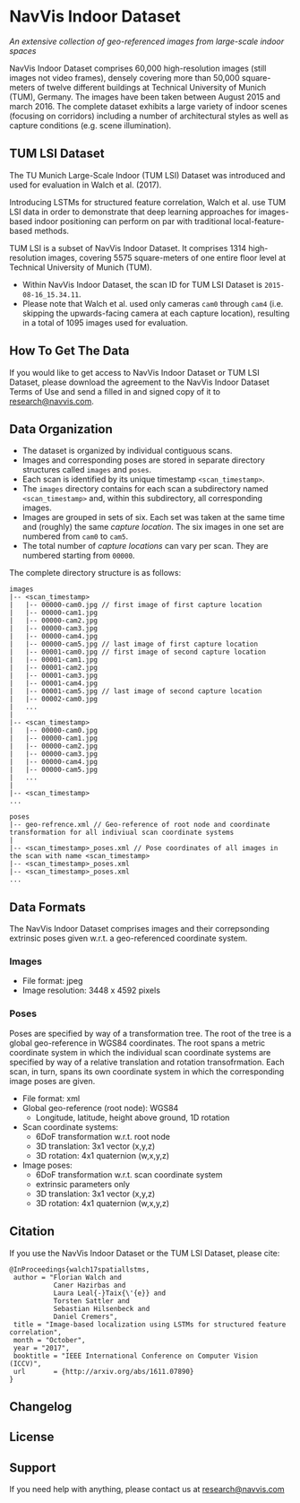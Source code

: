# NavVis Indoor Dataset
_An extensive collection of geo-referenced images from large-scale indoor spaces_

NavVis Indoor Dataset comprises 60,000 high-resolution images (still images not video frames), densely covering more than 50,000 square-meters of twelve different buildings at Technical University of Munich (TUM), Germany. The images have been taken between August 2015 and march 2016. The complete dataset exhibits a large variety of indoor scenes (focusing on corridors) including a number of architectural styles as well as capture conditions (e.g. scene illumination).

## TUM LSI Dataset
The TU Munich Large-Scale Indoor (TUM LSI) Dataset was introduced and used for evaluation in Walch et al. (2017).

Introducing LSTMs for structured feature correlation, Walch et al. use TUM LSI data in order to demonstrate that deep learning approaches for images-based indoor positioning can perform on par with traditional local-feature-based methods.

TUM LSI is a subset of NavVis Indoor Dataset. It comprises 1314 high-resolution images, covering 5575 square-meters of one entire floor level at Technical University of Munich (TUM).

* Within NavVis Indoor Dataset, the scan ID for TUM LSI Dataset is `2015-08-16_15.34.11`.
* Please note that Walch et al. used only cameras `cam0` through `cam4` (i.e. skipping the upwards-facing camera at each capture location), resulting in a total of 1095 images used for evaluation.

## How To Get The Data
If you would like to get access to NavVis Indoor Dataset or TUM LSI Dataset, please download the agreement to the NavVis Indoor Dataset Terms of Use and send a filled in and signed copy of it to research@navvis.com.

## Data Organization
* The dataset is organized by individual contiguous scans.
* Images and corresponding poses are stored in separate directory structures called `images` and `poses`.
* Each scan is identified by its unique timestamp `<scan_timestamp>`.
* The `images` directory contains for each scan a subdirectory named `<scan_timestamp>` and, within this subdirectory, all corresponding images.
* Images are grouped in sets of six. Each set was taken at the same time and (roughly) the same _capture location_. The six images in one set are numbered from `cam0` to `cam5`.
* The total number of _capture locations_ can vary per scan. They are numbered starting from `00000`.

The complete directory structure is as follows:
```
images
|-- <scan_timestamp>
|   |-- 00000-cam0.jpg // first image of first capture location
|   |-- 00000-cam1.jpg
|   |-- 00000-cam2.jpg
|   |-- 00000-cam3.jpg
|   |-- 00000-cam4.jpg
|   |-- 00000-cam5.jpg // last image of first capture location
|   |-- 00001-cam0.jpg // first image of second capture location
|   |-- 00001-cam1.jpg
|   |-- 00001-cam2.jpg
|   |-- 00001-cam3.jpg
|   |-- 00001-cam4.jpg
|   |-- 00001-cam5.jpg // last image of second capture location
|   |-- 00002-cam0.jpg
|   ...
|
|-- <scan_timestamp>
|   |-- 00000-cam0.jpg
|   |-- 00000-cam1.jpg
|   |-- 00000-cam2.jpg
|   |-- 00000-cam3.jpg
|   |-- 00000-cam4.jpg
|   |-- 00000-cam5.jpg
|   ...
|
|-- <scan_timestamp>
...

poses
|-- geo-refrence.xml // Geo-reference of root node and coordinate transformation for all indiviual scan coordinate systems
|
|-- <scan_timestamp>_poses.xml // Pose coordinates of all images in the scan with name <scan_timestamp>
|-- <scan_timestamp>_poses.xml
|-- <scan_timestamp>_poses.xml
...
```

## Data Formats
The NavVis Indoor Dataset comprises images and their correpsonding extrinsic poses given w.r.t. a geo-referenced coordinate system.

### Images
- File format: jpeg
- Image resolution: 3448 x 4592 pixels

### Poses
Poses are specified by way of a transformation tree. The root of the tree is a global geo-reference in WGS84 coordinates. The root spans a metric coordinate system in which the individual scan coordinate systems are specified by way of a relative translation and rotation transofrmation. Each scan, in turn, spans its own coordinate system in which the corresponding image poses are given.

- File format: xml
- Global geo-reference (root node): WGS84
  - Longitude, latitude, height above ground, 1D rotation
- Scan coordinate systems:
  - 6DoF transformation w.r.t. root node
  - 3D translation: 3x1 vector (x,y,z)
  - 3D rotation: 4x1 quaternion (w,x,y,z)
- Image poses:
  - 6DoF transformation w.r.t. scan coordinate system
  - extrinsic parameters only
  - 3D translation: 3x1 vector (x,y,z)
  - 3D rotation: 4x1 quaternion (w,x,y,z)

## Citation
If you use the NavVis Indoor Dataset or the TUM LSI Dataset, please cite:
```
@InProceedings{walch17spatiallstms,
 author = "Florian Walch and
           Caner Hazirbas and
           Laura Leal{-}Taix{\'{e}} and
           Torsten Sattler and
           Sebastian Hilsenbeck and
           Daniel Cremers",
 title = "Image-based localization using LSTMs for structured feature correlation",
 month = "October",
 year = "2017",
 booktitle = "IEEE International Conference on Computer Vision (ICCV)",
 url       = {http://arxiv.org/abs/1611.07890}
}
```

## Changelog


## License


## Support
If you need help with anything, please contact us at research@navvis.com
